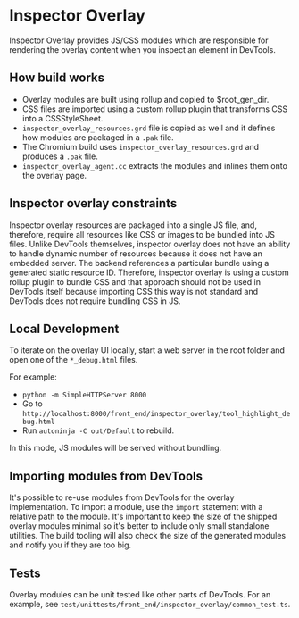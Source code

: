 # Inspector Overlay

Inspector Overlay provides JS/CSS modules which are responsible for rendering the overlay content when you inspect an element in DevTools.

## How build works

- Overlay modules are built using rollup and copied to $root_gen_dir.
- CSS files are imported using a custom rollup plugin that transforms CSS into a CSSStyleSheet.
- `inspector_overlay_resources.grd` file is copied as well and it defines how modules are packaged in a `.pak` file.
- The Chromium build uses `inspector_overlay_resources.grd` and produces a `.pak` file.
- `inspector_overlay_agent.cc` extracts the modules and inlines them onto the overlay page.

## Inspector overlay constraints

Inspector overlay resources are packaged into a single JS file, and, therefore, require all resources like CSS
or images to be bundled into JS files. Unlike DevTools themselves, inspector overlay does not have an ability to
handle dynamic number of resources because it does not have an embedded server. The backend references a particular
bundle using a generated static resource ID. Therefore, inspector overlay is using a custom rollup plugin to bundle
CSS and that approach should not be used in DevTools itself because importing CSS this way is not standard and DevTools
does not require bundling CSS in JS.

## Local Development

To iterate on the overlay UI locally, start a web server in the root folder and open one of the `*_debug.html` files.

For example:

- `python -m SimpleHTTPServer 8000`
- Go to `http://localhost:8000/front_end/inspector_overlay/tool_highlight_debug.html`
- Run `autoninja -C out/Default` to rebuild.

In this mode, JS modules will be served without bundling.

## Importing modules from DevTools

It's possible to re-use modules from DevTools for the overlay implementation.
To import a module, use the `import` statement with a relative path to the module.
It's important to keep the size of the shipped overlay modules minimal so it's better to
include only small standalone utilities. The build tooling will also check the size of the
generated modules and notify you if they are too big.

## Tests

Overlay modules can be unit tested like other parts of DevTools. For an example, see `test/unittests/front_end/inspector_overlay/common_test.ts`.
